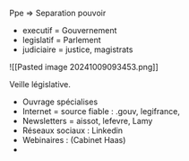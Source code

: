 


Ppe => Separation pouvoir 

- executif = Gouvernement
- legislatif = Parlement 
- judiciaire = justice, magistrats 


![[Pasted image 20241009093453.png]]


Veille législative.


- Ouvrage spécialises
- Internet  = source fiable : .gouv, legifrance, 
- Newsletters = aissot, lefevre, Lamy
- Réseaux sociaux : Linkedin
- Webinaires : (Cabinet Haas)
- 